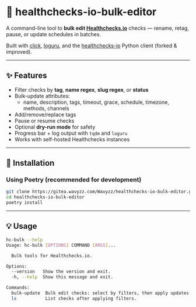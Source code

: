 # 🧰 healthchecks-io-bulk-editor

A command-line tool to **bulk edit [Healthchecks.io](https://healthchecks.io)** checks — rename, retag, pause, or update schedules in batches.

Built with [click](https://click.palletsprojects.com/), [loguru](https://github.com/Delgan/loguru`), and the [healthchecks-io](https://github.com/andrewthetechie/py-healthchecks.io) Python client (forked & improved).

---

## ✨ Features

- Filter checks by **tag**, **name regex**, **slug regex**, or **status**
- Bulk-update attributes:
  - name, description, tags, timeout, grace, schedule, timezone, methods, channels
- Add/remove/replace tags
- Pause or resume checks
- Optional **dry-run mode** for safety
- Progress bar + log output with `tqdm` and `loguru`
- Works with self-hosted Healthchecks instances

---

## 🚀 Installation

### Using Poetry (recommended for development)
```bash
git clone https://gitea.wavyzz.com/Wavyzz/healthchecks-io-bulk-editor.git
cd healthchecks-io-bulk-editor
poetry install
````

---

## 💡 Usage

```bash
hc-bulk --help
Usage: hc-bulk [OPTIONS] COMMAND [ARGS]...

  Bulk tools for Healthchecks.io.

Options:
  --version   Show the version and exit.
  -h, --help  Show this message and exit.

Commands:
  bulk-update  Bulk edit checks: select by filters, then apply updates...
  ls           List checks after applying filters.
```

